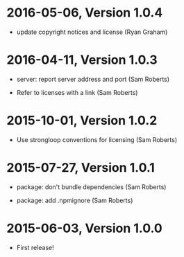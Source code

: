 2016-05-06, Version 1.0.4
=========================

 * update copyright notices and license (Ryan Graham)


2016-04-11, Version 1.0.3
=========================

 * server: report server address and port (Sam Roberts)

 * Refer to licenses with a link (Sam Roberts)


2015-10-01, Version 1.0.2
=========================

 * Use strongloop conventions for licensing (Sam Roberts)


2015-07-27, Version 1.0.1
=========================

 * package: don't bundle dependencies (Sam Roberts)

 * package: add .npmignore (Sam Roberts)


2015-06-03, Version 1.0.0
=========================

 * First release!
